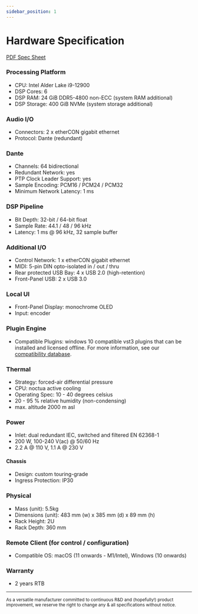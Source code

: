 ```yaml
---
sidebar_position: 1
---
```


# Hardware Specification

<a class="button button--lg button--primary"
    href="https://downloads.fourieraudio.com/documentation/transform/transform_engine_specification.pdf">PDF Spec Sheet</a>

### Processing Platform

- CPU: Intel Alder Lake i9-12900
- DSP Cores: 6
- DSP RAM: 24 GiB DDR5-4800 non-ECC (system RAM additional)
- DSP Storage: 400 GiB NVMe (system storage additional)

### Audio I/O

- Connectors: 2 x etherCON gigabit ethernet
- Protocol: Dante (redundant)

### Dante

- Channels: 64 bidirectional
- Redundant Network: yes
- PTP Clock Leader Support: yes
- Sample Encoding: PCM16 / PCM24 / PCM32
- Minimum Network Latency: 1 ms

### DSP Pipeline

- Bit Depth: 32-bit / 64-bit float
- Sample Rate: 44.1 / 48 / 96 kHz
- Latency: 1 ms @ 96 kHz, 32 sample buffer

### Additional I/O

- Control Network: 1 x etherCON gigabit ethernet
- MIDI: 5-pin DIN opto-isolated in / out / thru
- Rear protected USB Bay: 4 x USB 2.0 (high-retention)
- Front-Panel USB: 2 x USB 3.0

### Local UI

* Front-Panel Display: monochrome OLED
* Input: encoder

### Plugin Engine

* Compatible Plugins: windows 10 compatible vst3 plugins that can be installed and licensed offline.
  For more information, see our [compatibility database](/plugin-database).

### Thermal

* Strategy: forced-air differential pressure
* CPU: noctua active cooling
* Operating Spec: 10 - 40 degrees celsius
* 20 - 95 % relative humidity (non-condensing)
* max. altitude 2000 m asl

### Power

* Inlet: dual redundant IEC, switched and filtered EN 62368-1
* 200 W, 100-240 V(ac) @ 50/60 Hz
* 2.2 A @ 110 V, 1.1 A @ 230 V

#### Chassis

* Design: custom touring-grade
* Ingress Protection: IP30

### Physical

* Mass (unit): 5.5kg
* Dimensions (unit): 483 mm (w) x 385 mm (d) x 89 mm (h)
* Rack Height: 2U
* Rack Depth: 360 mm

### Remote Client (for control / configuration)

* Compatible OS: macOS (11 onwards - M1/Intel),  Windows (10 onwards)

### Warranty

* 2 years RTB


----

<small>
As a versatile manufacturer committed to continuous R&D and (hopefully!) product improvement, we
reserve the right to change any & all specifications without notice.
</small>
